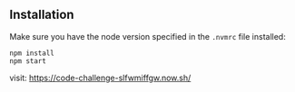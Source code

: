## Installation

Make sure you have the node version specified in the `.nvmrc` file installed:

```
npm install
npm start
```

visit: https://code-challenge-slfwmiffgw.now.sh/
